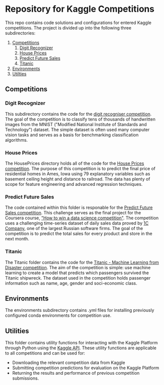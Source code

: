 # Repository for Kaggle Competitions

This repo contains code solutions and configurations for entered Kaggle competitions. The project is divided up into the following three subdirectories:

1. [Competitions](#competitions)
    1. [Digit Recognizer](#digit-recognizer)
	2. [House Prices](#house-prices-advanced-regression-techniques)
	3. [Predict Future Sales](#competitive-data-science)
	4. [Titanic](#titanic)
2. [Environments](#environments)
3. [Utilties](#utilities)

## Competitions <a name="competitions"></a>

### Digit Recognizer <a name="digit-recognizer"></a>

This subdirectory contains the code for the [digit recogniser competition](https://www.kaggle.com/c/digit-recognizer). The goal of the competition is to classify tens of thousands of handwritten images from the MNIST ("Modified National Institute of Standards and Technology") dataset. The simple dataset is often used many computer vision tasks and serves as a basis for benchmarking classification algorithms.

### House Prices <a name="house-prices-advanced-regression-techniques"></a>

The HousePrices directory holds all of the code for the [House Prices competition](https://www.kaggle.com/c/house-prices-advanced-regression-techniques). The purpose of this competition is to predict the final price of residential homes in Ames, Iowa using 79 explanatory variables such as basement ceiling height and distance to railroad. The data has plenty of scope for feature engineering and advanced regression techniques.

### Predict Future Sales <a name="competitive-data-science"></a>

The code contained within this folder is responable for the [Predict Future Sales competition](https://www.kaggle.com/c/competitive-data-science-predict-future-sales). This challenge serves as the final project for the Coursera course, ["How to win a data science competition"](https://www.coursera.org/learn/competitive-data-science). The competition uses a challenging time-series dataset of daily sales data proved by [1C Company](https://1c.ru/eng/title.htm), one of the largest Russian software firms. The goal of the competition is to predict the total sales for every product and store in the next month.

### Titanic <a name="titanic"></a>

The Titanic folder contains the code for the [Titanic - Machine Learning from Disaster competition](https://www.kaggle.com/c/titanic). The aim of the competition is simple: use machine learning to create a model that predicts which passengers survived the Titanic shipwreck. The dataset used in the competition holds passenger information such as name, age, gender and soci-economic class.

## Environments <a name="environments"></a>

The environments subdirectory contains .yml files for installing previously configured conda environments for competition use.

## Utilities <a name="utilities"></a>

This folder contains utility functions for interacting with the Kaggle Platform through Python using the [Kaggle API](https://github.com/Kaggle/kaggle-api). These utility functions are applicable to all competitions and can be used for:

- Downloading the relevant competition data from Kaggle 
- Submitting competition predictions for evaluation on the Kaggle Platform
- Returning the results and performance of previous competition submissions.